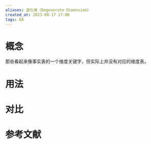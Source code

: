 ```yaml
---
aliases: 退化维（Degenerate Dimension）
created_at: 2023-08-17 17:00
tags: DA
---
```


# 概念
那些看起来像事实表的一个维度关键字，但实际上并没有对应的维度表。


# 用法



# 对比



# 参考文献

